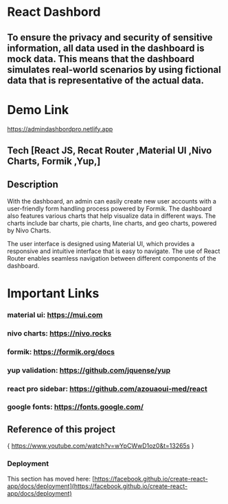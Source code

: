 # React Dashbord

## To ensure the privacy and security of sensitive information, all data used in the dashboard is mock data. This means that the dashboard simulates real-world scenarios by using fictional data that is representative of the actual data.

# Demo Link
https://admindashbordpro.netlify.app

## Tech [React JS, Recat Router ,Material UI ,Nivo Charts, Formik ,Yup,]

## Description
With the dashboard, an admin can easily create new user accounts with a user-friendly form handling process powered by Formik. The dashboard also features various charts that help visualize data in different ways. The charts include bar charts, pie charts, line charts, and geo charts, powered by Nivo Charts.

The user interface is designed using Material UI, which provides a responsive and intuitive interface that is easy to navigate. The use of React Router enables seamless navigation between different components of the dashboard.

# Important Links
### material ui: https://mui.com
### nivo charts: https://nivo.rocks
### formik: https://formik.org/docs
### yup validation: https://github.com/jquense/yup
### react pro sidebar: https://github.com/azouaoui-med/react
### google fonts: https://fonts.google.com/



## Reference of this project 
{ https://www.youtube.com/watch?v=wYpCWwD1oz0&t=13265s }







### Deployment

This section has moved here: [https://facebook.github.io/create-react-app/docs/deployment](https://facebook.github.io/create-react-app/docs/deployment)


